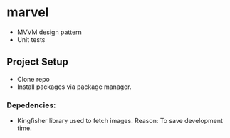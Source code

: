 # marvel

- MVVM design pattern
- Unit tests


## Project Setup
- Clone repo
- Install packages via package manager.


### Depedencies:
- Kingfisher library used to fetch images. 
Reason: To save development time.
